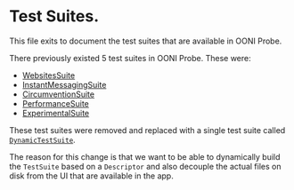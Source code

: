 # Test Suites.

This file exits to document the test suites that are available in OONI Probe.

There previously existed 5 test suites in OONI Probe. These were:

- [WebsitesSuite](https://github.com/ooni/probe-android/blob/7b8ec932fbccbb4f89e8101fddbe27d5a5591bf2/app/src/main/java/org/openobservatory/ooniprobe/test/suite/WebsitesSuite.java)
- [InstantMessagingSuite](https://github.com/ooni/probe-android/blob/7b8ec932fbccbb4f89e8101fddbe27d5a5591bf2/app/src/main/java/org/openobservatory/ooniprobe/test/suite/InstantMessagingSuite.java)
- [CircumventionSuite](https://github.com/ooni/probe-android/blob/7b8ec932fbccbb4f89e8101fddbe27d5a5591bf2/app/src/main/java/org/openobservatory/ooniprobe/test/suite/CircumventionSuite.java)
- [PerformanceSuite](https://github.com/ooni/probe-android/blob/7b8ec932fbccbb4f89e8101fddbe27d5a5591bf2/app/src/main/java/org/openobservatory/ooniprobe/test/suite/PerformanceSuite.java)
- [ExperimentalSuite](https://github.com/ooni/probe-android/blob/7b8ec932fbccbb4f89e8101fddbe27d5a5591bf2/app/src/main/java/org/openobservatory/ooniprobe/test/suite/ExperimentalSuite.java)

These test suites were removed and replaced with a single test suite
called [`DynamicTestSuite`](./DynamicTestSuite.kt).

The reason for this change is that we want to be able to dynamically build the `TestSuite` based on
a `Descriptor` and also decouple the actual files on disk from the UI that are available in the app.